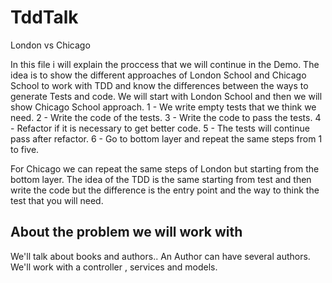 # TddTalk
London vs Chicago

In this file i will explain the proccess that we will continue in the Demo. The idea is to show the different approaches of London School 
and Chicago School to work with TDD and know the differences between the ways to generate Tests and code.
We will start with London School and then we will show Chicago School approach.
1 - We write empty tests that we think we need.
2 - Write the code of the tests.
3 - Write the code to pass the tests.
4 - Refactor if it is necessary to get better code.
5 - The tests will continue pass after refactor.
6 - Go to bottom layer and repeat the same steps from 1 to five.

For Chicago we can repeat the same steps of London but starting from the bottom layer. The idea of the TDD is the same starting from test 
and then write the code but the difference is the entry point and the way to think the test that you will need.

## About the problem we will work with

We'll talk about books and authors.. An Author can have several authors. We'll work with a controller , services and models. 
